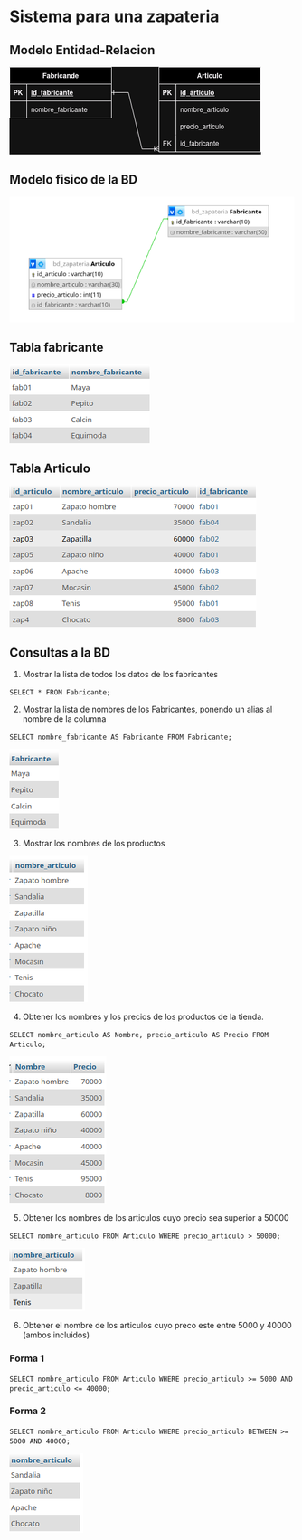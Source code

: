 # Sistema para una zapateria

## Modelo Entidad-Relacion

![modelo Entidad-Relacion](img/bd_zapateria.png " Modelo Entidad-Relacion")

## Modelo fisico de la BD

![modelo fisico](img/modelo_fisico.png "Modelo fisico de la BD")

## Tabla fabricante

![Tabla fabricante](img/Tabla_fabricante.png "Tabla fabricante")

## Tabla Articulo

![Tabla Articulo](img/tabla_articulo.png "Tabla Articulo")

## Consultas a la BD

1. Mostrar la lista de todos los datos de los fabricantes

`SELECT * FROM Fabricante;`

2. Mostrar la lista de nombres de los Fabricantes, ponendo un alias al nombre de la columna

`SELECT nombre_fabricante AS Fabricante FROM Fabricante;`

![Consulta 2](img/consulta_2.png "Consulta 2")

3. Mostrar los nombres de los productos

![Consulta 3](img/consulta_3.png "Consulta 3")

4. Obtener los nombres y los precios de los productos de la tienda.

`SELECT nombre_articulo AS Nombre, precio_articulo AS Precio FROM Articulo;`

![Consulta 4](img/consulta_4.png "Consulta 4")

5. Obtener los nombres de los articulos cuyo precio sea superior a 50000

`SELECT nombre_articulo FROM Articulo WHERE precio_articulo > 50000;`

![Consulta 5](img/consulta_5.png "Consulta 5")

6. Obtener el nombre de los articulos cuyo preco este entre 5000 y 40000 (ambos incluidos)

### Forma 1
`SELECT nombre_articulo FROM Articulo WHERE precio_articulo >= 5000 AND precio_articulo <= 40000;`

### Forma 2

`SELECT nombre_articulo FROM Articulo WHERE precio_articulo BETWEEN >= 5000 AND 40000;`

![Consulta 6](img/consulta_6.png "Consulta 6")

